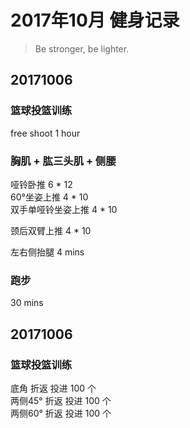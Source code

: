 # 2017年10月 健身记录   
> Be stronger, be lighter.

## 20171006
### 篮球投篮训练
free shoot 1 hour 

### 胸肌 + 肱三头肌 + 侧腰
哑铃卧推  6 * 12  
60°坐姿上推  4 * 10  
双手单哑铃坐姿上推 4 * 10  

颈后双臂上推 4 * 10  

左右侧抬腿 4 mins

### 跑步
30 mins

## 20171006
### 篮球投篮训练
底角     折返  投进 100 个  
两侧45°  折返  投进 100 个  
两侧60°  折返  投进 100 个   







